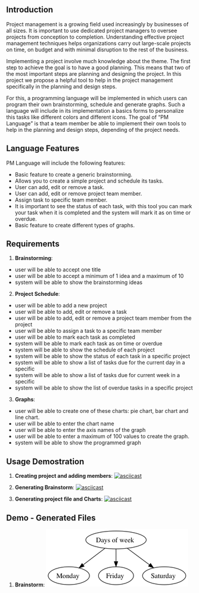 ## Introduction

Project management is a growing field used increasingly by businesses of all sizes. It is important to use dedicated project managers to oversee projects from conception to completion. Understanding effective project management techniques helps organizations carry out large-scale projects on time, on budget and with minimal disruption to the rest of the business.

Implementing a project involve much knowledge about the theme. The first step to achieve the goal is to have a good planning. This means that two of the most important steps are planning and designing the project. In this project we propose a helpful tool to help in the project management specifically in the planning and design steps.

For this, a programming language will be implemented in which users can program their own brainstorming, schedule and generate graphs. Such a language will include in its implementation a basics forms to personalize this tasks like different colors and different icons. The goal of “PM Language” is that a team member be able to implement their own tools to help in the planning and design steps, depending of the project needs.

## Language Features

PM Language will include the following features:
  - Basic feature to create a generic brainstorming.
  - Allows you to create a simple project and schedule its tasks.
  - User can add, edit or remove a task.
  - User can add, edit or remove project team member.
  - Assign task to specific team member.
  - It is important to see the status of each task, with this tool you can mark your task when it is completed and the system will mark it as on time or overdue.
  - Basic feature to create different types of graphs.


## Requirements

1. **Brainstorming**:
  - user will be able to accept one title
  - user will be able to accept a minimum of 1 idea and a maximum of 10
  - system will be able to show the brainstorming ideas

2. **Project Schedule**:
  - user will be able to add a new project
  - user will be able to add, edit or remove a task
  - user will be able to add, edit or remove a project team member from the project
  - user will be able to assign a task to a specific team member
  - user will be able to mark each task as completed
  - system will be able to mark each task as on time or overdue
  - system will be able to show the schedule of each project
  - system will be able to show the status of each task in a specific project
  - system will be able to show a list of tasks due for the current day in a specific
  - system will be able to show a list of tasks due for current week in a specific
  - system will be able to show the list of overdue tasks in a specific project

3. **Graphs**:
  - user will be able to create one of these charts: pie chart, bar chart and line chart.
  - user will be able to enter the chart name
  - user will be able to enter the axis names of the graph
  - user will be able to enter a maximum of 100 values to create the graph.
  - system will be able to show the programmed graph
  
## Usage Demostration
  
1. **Creating project and adding members**:
[![asciicast](https://asciinema.org/a/1qvy0ABK77WL6LvVggX2X0z5B.png)](https://asciinema.org/a/1qvy0ABK77WL6LvVggX2X0z5B)

2. **Generating Brainstorm**:
[![asciicast](https://asciinema.org/a/pusvFA0k6MhN4SAV785wlmjuI.png)](https://asciinema.org/a/pusvFA0k6MhN4SAV785wlmjuI)

4. **Generating project file and Charts**:
[![asciicast](https://asciinema.org/a/lJ5ku7o9JiNx1RPQbSOD0gfYv.png)](https://asciinema.org/a/lJ5ku7o9JiNx1RPQbSOD0gfYv)

## Demo - Generated Files 
1. **Brainstorm**:
![Brainstorm](/DemoFiles/brainstorm.png?raw=true "Demo Brainstorm")
